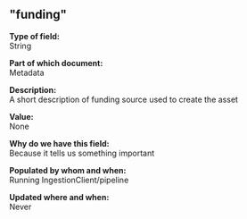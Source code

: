 ## "funding"

**Type of field:**  
String  

**Part of which document:**  
Metadata

**Description:**  
A short description of funding source used to create the asset

**Value:**  
None

**Why do we have this field:**  
Because it tells us something important  

**Populated by whom and when:**  
Running IngestionClient/pipeline

**Updated where and when:**  
Never

